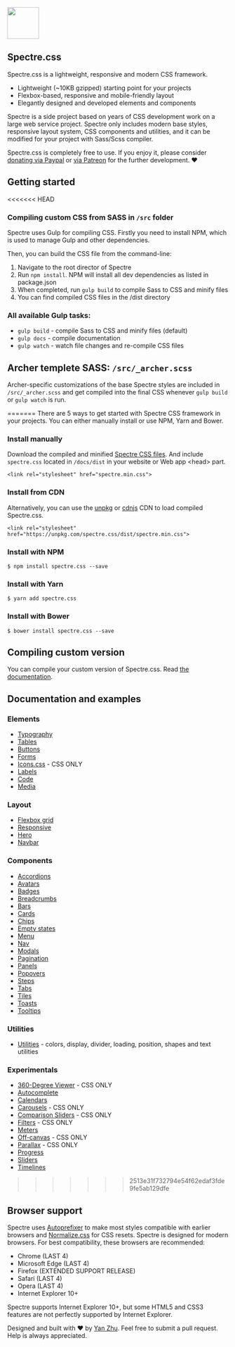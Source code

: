 <a href="https://picturepan2.github.io/spectre">
  <img src="https://picturepan2.github.io/spectre/img/spectre-logo.svg" width="72" height="72">
</a>

## Spectre.css

Spectre.css is a lightweight, responsive and modern CSS framework.

- Lightweight (~10KB gzipped) starting point for your projects
- Flexbox-based, responsive and mobile-friendly layout
- Elegantly designed and developed elements and components

Spectre is a side project based on years of CSS development work on a large web service project. Spectre only includes modern base styles, responsive layout system, CSS components and utilities, and it can be modified for your project with Sass/Scss compiler.

Spectre.css is completely free to use. If you enjoy it, please consider [donating via Paypal](https://www.paypal.me/picturepan2) or [via Patreon](https://www.patreon.com/spectrecss) for the further development. ♥ 

## Getting started

<<<<<<< HEAD
### Compiling custom CSS from SASS in `/src` folder

Spectre uses Gulp for compiling CSS. Firstly you need to install NPM, which is used to manage Gulp and other dependencies.

Then, you can build the CSS file from the command-line:

1. Navigate to the root director of Spectre
2. Run `npm install`. NPM will install all dev dependencies as listed in package.json
3. When completed, run `gulp build` to compile Sass to CSS and minify files
4. You can find compiled CSS files in the /dist directory

### All available Gulp tasks:

- `gulp build` - compile Sass to CSS and minify files (default)
- `gulp docs` - compile documentation
- `gulp watch` - watch file changes and re-compile CSS files

## Archer templete SASS: `/src/_archer.scss`

Archer-specific customizations of the base Spectre styles are included in `/src/_archer.scss` and get compiled into the final CSS whenever `gulp build` or `gulp watch` is run.


=======
There are 5 ways to get started with Spectre CSS framework in your projects. You can either manually install or use NPM, Yarn and Bower.

### Install manually
Download the compiled and minified [Spectre CSS files](https://github.com/picturepan2/spectre/tree/master/docs/dist). And include `spectre.css` located in `/docs/dist` in your website or Web app &lt;head&gt; part.

`<link rel="stylesheet" href="spectre.min.css">`

### Install from CDN
Alternatively, you can use the [unpkg](https://unpkg.com/) or [cdnjs](https://cdnjs.com/libraries/spectre.css) CDN to load compiled Spectre.css.

`<link rel="stylesheet" href="https://unpkg.com/spectre.css/dist/spectre.min.css">`

### Install with NPM
`$ npm install spectre.css --save`

### Install with Yarn
`$ yarn add spectre.css`

### Install with Bower
`$ bower install spectre.css --save`

## Compiling custom version

You can compile your custom version of Spectre.css. Read [the documentation](https://picturepan2.github.io/spectre/getting-started/custom.html).

## Documentation and examples

### Elements

- [Typography](https://picturepan2.github.io/spectre/elements/typography.html)
- [Tables](https://picturepan2.github.io/spectre/elements/tables.html)
- [Buttons](https://picturepan2.github.io/spectre/elements/buttons.html)
- [Forms](https://picturepan2.github.io/spectre/elements/forms.html)
- [Icons.css](https://picturepan2.github.io/icons.css) - CSS ONLY
- [Labels](https://picturepan2.github.io/spectre/elements/labels.html)
- [Code](https://picturepan2.github.io/spectre/elements/code.html)
- [Media](https://picturepan2.github.io/spectre/elements/media.html)

### Layout
- [Flexbox grid](https://picturepan2.github.io/spectre/layout/grid.html) 
- [Responsive](https://picturepan2.github.io/spectre/layout/responsive.html)
- [Hero](https://picturepan2.github.io/spectre/layout/hero.html)
- [Navbar](https://picturepan2.github.io/spectre/layout/navbar.html)

### Components
- [Accordions](https://picturepan2.github.io/spectre/components/accordions.html)
- [Avatars](https://picturepan2.github.io/spectre/components/avatars.html)
- [Badges](https://picturepan2.github.io/spectre/components/badges.html)
- [Breadcrumbs](https://picturepan2.github.io/spectre/components/breadcrumbs.html)
- [Bars](https://picturepan2.github.io/spectre/components/bars.html)
- [Cards](https://picturepan2.github.io/spectre/components/cards.html)
- [Chips](https://picturepan2.github.io/spectre/components/chips.html)
- [Empty states](https://picturepan2.github.io/spectre/components/empty.html)
- [Menu](https://picturepan2.github.io/spectre/components/menu.html)
- [Nav](https://picturepan2.github.io/spectre/components/nav.html)
- [Modals](https://picturepan2.github.io/spectre/components/modals.html)
- [Pagination](https://picturepan2.github.io/spectre/components/pagination.html)
- [Panels](https://picturepan2.github.io/spectre/components/panels.html)
- [Popovers](https://picturepan2.github.io/spectre/components/popovers.html)
- [Steps](https://picturepan2.github.io/spectre/components/steps.html)
- [Tabs](https://picturepan2.github.io/spectre/components/tabs.html)
- [Tiles](https://picturepan2.github.io/spectre/components/tiles.html)
- [Toasts](https://picturepan2.github.io/spectre/components/toasts.html)
- [Tooltips](https://picturepan2.github.io/spectre/components/tooltips.html)

### Utilities

- [Utilities](https://picturepan2.github.io/spectre/utilities.html) - colors, display, divider, loading, position, shapes and text utilities

### Experimentals
- [360-Degree Viewer](https://picturepan2.github.io/spectre/experimentals/viewer-360.html) - CSS ONLY
- [Autocomplete](https://picturepan2.github.io/spectre/experimentals/autocomplete.html)
- [Calendars](https://picturepan2.github.io/spectre/experimentals/calendars.html)
- [Carousels](https://picturepan2.github.io/spectre/experimentals/carousels.html) - CSS ONLY
- [Comparison Sliders](https://picturepan2.github.io/spectre/experimentals/comparison.html) - CSS ONLY
- [Filters](https://picturepan2.github.io/spectre/experimentals/filters.html) - CSS ONLY
- [Meters](https://picturepan2.github.io/spectre/experimentals/meters.html)
- [Off-canvas](https://picturepan2.github.io/spectre/experimentals/off-canvas.html) - CSS ONLY
- [Parallax](https://picturepan2.github.io/spectre/experimentals/parallax.html) - CSS ONLY
- [Progress](https://picturepan2.github.io/spectre/experimentals/progress.html)
- [Sliders](https://picturepan2.github.io/spectre/experimentals/sliders.html)
- [Timelines](https://picturepan2.github.io/spectre/experimentals/timelines.html)
>>>>>>> 2513e31f732794e54f62edaf3fde9fe5ab129dfe

## Browser support

Spectre uses [Autoprefixer](https://github.com/postcss/autoprefixer) to make most styles compatible with earlier browsers and [Normalize.css](https://necolas.github.io/normalize.css/) for CSS resets. Spectre is designed for modern browsers. For best compatibility, these browsers are recommended:

- Chrome (LAST 4)
- Microsoft Edge (LAST 4)
- Firefox (EXTENDED SUPPORT RELEASE)
- Safari (LAST 4)
- Opera (LAST 4)
- Internet Explorer 10+

Spectre supports Internet Explorer 10+, but some HTML5 and CSS3 features are not perfectly supported by Internet Explorer.

Designed and built with ♥ by [Yan Zhu](https://twitter.com/picturepan2). Feel free to submit a pull request. Help is always appreciated.
